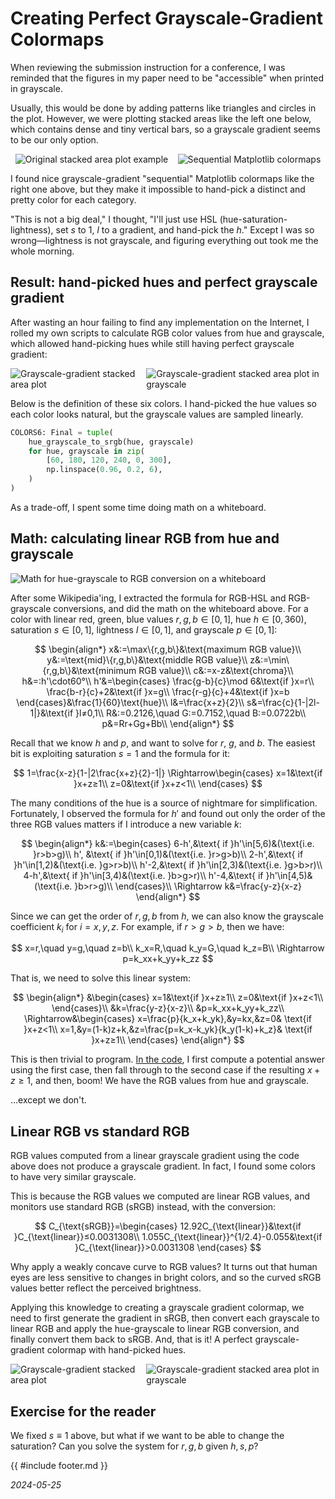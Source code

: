 <!-- toc -->

# Creating Perfect Grayscale-Gradient Colormaps

<style>
.content > main > * img {
    max-width: 40%;
    height: fit-content;
}
.content > main > p > img {
    display: block;
    margin: auto;
}
</style>

When reviewing the submission instruction for a conference,
I was reminded that the figures in my paper need to be "accessible" when
printed in grayscale.

Usually,
this would be done by adding patterns like triangles and circles in the plot.
However, we were plotting stacked areas like the left one below,
which contains dense and tiny vertical bars,
so a grayscale gradient seems to be our only option.
<div style="display: flex; align-items: center; justify-content: space-around;">
    <img src="https://github.com/SichangHe/internet_route_verification/assets/84777573/c3db5029-fa3c-470a-af22-feec7292f9ef"
        alt="Original stacked area plot example">
    <img src="https://github.com/SichangHe/sichanghe.github.io/assets/84777573/36bb2ed2-545a-4146-ae9a-ab1da07ebe4f"
        alt="Sequential Matplotlib colormaps">
</div>

I found nice grayscale-gradient "sequential" Matplotlib colormaps like the right
one above,
but they make it impossible to hand-pick a distinct and pretty color for
each category.

"This is not a big deal," I thought,
"I'll just use HSL (hue-saturation-lightness), set $s$ to $1$,
$l$ to a gradient,
and hand-pick the $h$." Except I was so wrong—lightness is not grayscale,
and figuring everything out took me the whole morning.

## Result: hand-picked hues and perfect grayscale gradient

After wasting an hour failing to find any implementation on the Internet,
I rolled my own scripts to calculate RGB color values from hue and grayscale,
which allowed hand-picking hues while still having perfect grayscale gradient:
<div style="display: flex; justify-content: space-around;">
    <img src="https://github.com/SichangHe/internet_route_verification/assets/84777573/6e18f178-3819-4d50-95b4-fc4a6ec46fa0"
        alt="Grayscale-gradient stacked area plot">
    <img src="https://github.com/SichangHe/internet_route_verification/assets/84777573/7de03ae0-1468-4922-b2d2-502843eb2de9"
        alt="Grayscale-gradient stacked area plot in grayscale">
</div>

Below is the definition of these six colors.
I hand-picked the hue values so each color looks natural,
but the grayscale values are sampled linearly.

```python
COLORS6: Final = tuple(
    hue_grayscale_to_srgb(hue, grayscale)
    for hue, grayscale in zip(
        [60, 180, 120, 240, 0, 300],
        np.linspace(0.96, 0.2, 6),
    )
)
```

As a trade-off, I spent some time doing math on a whiteboard.

## Math: calculating linear RGB from hue and grayscale

![Math for hue-grayscale to RGB conversion on a
whiteboard](https://github.com/SichangHe/internet_route_verification/assets/84777573/11f8ad38-403c-4e5d-99da-66176795223f)

After some Wikipedia'ing,
I extracted the formula for RGB-HSL and RGB-grayscale conversions,
and did the math on the whiteboard above.
For a color with linear red, green, blue values $r,g,b\in[0,1]$,
hue $h\in[0,360)$, saturation $s\in[0,1]$, lightness $l\in[0,1]$,
and grayscale $p\in[0,1]$:

$$
\begin{align*}
    x&:=\max\{r,g,b\}&\text{maximum RGB value}\\
    y&:=\text{mid}\{r,g,b\}&\text{middle RGB value}\\
    z&:=\min\{r,g,b\}&\text{minimum RGB value}\\
    c&:=x-z&\text{chroma}\\
    h&=:h'\cdot60°\\
    h'&=\begin{cases}
        \frac{g-b}{c}\mod 6&\text{if }x=r\\
        \frac{b-r}{c}+2&\text{if }x=g\\
        \frac{r-g}{c}+4&\text{if }x=b
    \end{cases}&\frac{1}{60}\text{hue}\\
    l&=\frac{x+z}{2}\\
    s&=\frac{c}{1-|2l-1|}&\text{if }l≠0,1\\
    R&:=0.2126,\quad G:=0.7152,\quad B:=0.0722b\\
    p&=Rr+Gg+Bb\\
\end{align*}
$$

Recall that we know $h$ and $p$, and want to solve for $r$, $g$, and $b$.
The easiest bit is exploiting saturation $s=1$ and the formula for it:

$$
1=\frac{x-z}{1-|2\frac{x+z}{2}-1|}
\Rightarrow\begin{cases}
    x=1&\text{if }x+z≥1\\
    z=0&\text{if }x+z<1\\
\end{cases}
$$

The many conditions of the hue is a source of nightmare for simplification.
Fortunately,
I observed the formula for $h'$ and found out only the order of
the three RGB values matters if I introduce a new variable $k$:

$$
\begin{align*}
    k&:=\begin{cases}
        6-h',&\text{ if }h'\in[5,6)&(\text{i.e. }r>b>g)\\
        h',  &\text{ if }h'\in[0,1)&(\text{i.e. }r>g>b)\\
        2-h',&\text{ if }h'\in[1,2)&(\text{i.e. }g>r>b)\\
        h'-2,&\text{ if }h'\in[2,3)&(\text{i.e. }g>b>r)\\
        4-h',&\text{ if }h'\in[3,4)&(\text{i.e. }b>g>r)\\
        h'-4,&\text{ if }h'\in[4,5)&(\text{i.e. }b>r>g)\\
    \end{cases}\\
    \Rightarrow k&=\frac{y-z}{x-z}
\end{align*}
$$

Since we can get the order of $r,g,b$ from $h$,
we can also know the grayscale coefficient $k_i$ for $i=x,y,z$.
For example, if $r>g>b$, then we have:

$$
x=r,\quad y=g,\quad z=b\\
k_x=R,\quad k_y=G,\quad k_z=B\\
\Rightarrow p=k_xx+k_yy+k_zz
$$

That is, we need to solve this linear system:

$$
\begin{align*}
    &\begin{cases}
        x=1&\text{if }x+z≥1\\
        z=0&\text{if }x+z<1\\
    \end{cases}\\
    &k=\frac{y-z}{x-z}\\
    &p=k_xx+k_yy+k_zz\\
    \Rightarrow&\begin{cases}
        x=\frac{p}{k_x+k_yk},&y=kx,&z=0&
        \text{if }x+z<1\\
        x=1,&y=(1-k)z+k,&z=\frac{p=k_x-k_yk}{k_y(1-k)+k_z}&
        \text{if }x+z≥1\\
    \end{cases}
\end{align*}
$$

This is then trivial to program.
[In the
code](https://github.com/SichangHe/internet_route_verification/blob/329ce168e18096188fcf2cf5f518e19eafe0ed61/scripts/scripts/fig/colors.py),
I first compute a potential answer using the first case,
then fall through to the second case if the resulting $x+z≥1$,
and then, boom! We have the RGB values from hue and grayscale.

…except we don't.

## Linear RGB vs standard RGB

RGB values computed from a linear grayscale gradient using the code above does not
produce a grayscale gradient.
In fact, I found some colors to have very similar grayscale.

This is because the RGB values we computed are linear RGB values,
and monitors use standard RGB (sRGB) instead, with the conversion:

$$
C_{\text{sRGB}}=\begin{cases}
    12.92C_{\text{linear}}&\text{if }C_{\text{linear}}≤0.0031308\\
    1.055C_{\text{linear}}^{1/2.4}-0.055&\text{if }C_{\text{linear}}>0.0031308
\end{cases}
$$

Why apply a weakly concave curve to RGB values?
It turns out that human eyes are less sensitive to changes in bright colors,
and so the curved sRGB values better reflect the perceived brightness.

Applying this knowledge to creating a grayscale gradient colormap,
we need to first generate the gradient in sRGB,
then convert each grayscale to linear RGB and apply the hue-grayscale to
linear RGB conversion, and finally convert them back to sRGB.
And, that is it!
A perfect grayscale-gradient colormap with hand-picked hues.
<div style="display: flex; justify-content: space-around;">
    <img src="https://github.com/SichangHe/internet_route_verification/assets/84777573/6e18f178-3819-4d50-95b4-fc4a6ec46fa0"
        alt="Grayscale-gradient stacked area plot">
    <img src="https://github.com/SichangHe/internet_route_verification/assets/84777573/7de03ae0-1468-4922-b2d2-502843eb2de9"
        alt="Grayscale-gradient stacked area plot in grayscale">
</div>

## Exercise for the reader

We fixed $s\equiv1$ above,
but what if we want to be able to change the saturation?
Can you solve the system for $r,g,b$ given $h,s,p$?

{{ #include footer.md }}

*2024-05-25*
